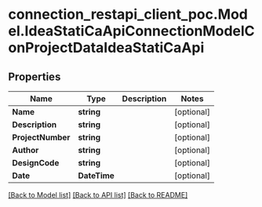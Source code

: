 # connection_restapi_client_poc.Model.IdeaStatiCaApiConnectionModelConProjectDataIdeaStatiCaApi

## Properties

Name | Type | Description | Notes
------------ | ------------- | ------------- | -------------
**Name** | **string** |  | [optional] 
**Description** | **string** |  | [optional] 
**ProjectNumber** | **string** |  | [optional] 
**Author** | **string** |  | [optional] 
**DesignCode** | **string** |  | [optional] 
**Date** | **DateTime** |  | [optional] 

[[Back to Model list]](../README.md#documentation-for-models) [[Back to API list]](../README.md#documentation-for-api-endpoints) [[Back to README]](../README.md)


